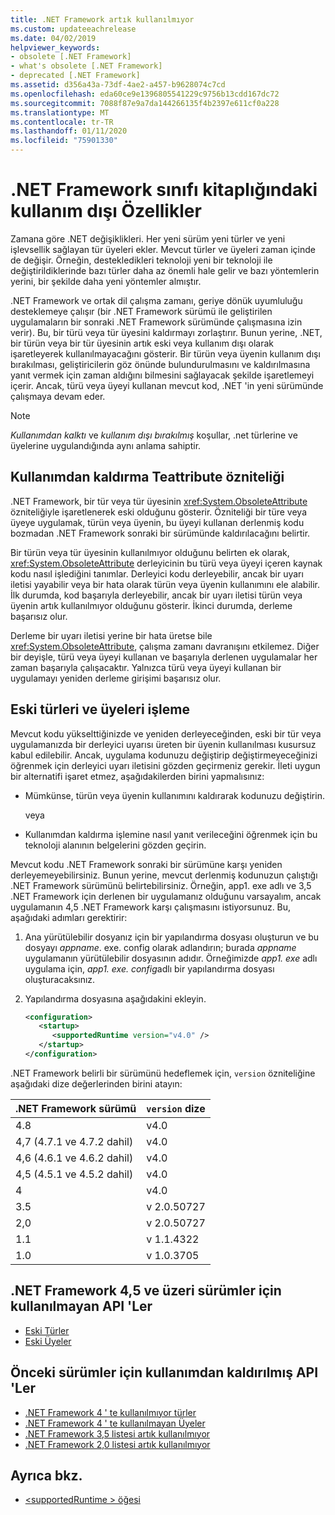 ```yaml
---
title: .NET Framework artık kullanılmıyor
ms.custom: updateeachrelease
ms.date: 04/02/2019
helpviewer_keywords:
- obsolete [.NET Framework]
- what's obsolete [.NET Framework]
- deprecated [.NET Framework]
ms.assetid: d356a43a-73df-4ae2-a457-b9628074c7cd
ms.openlocfilehash: eda60ce9e1396805541229c9756b13cdd167dc72
ms.sourcegitcommit: 7088f87e9a7da144266135f4b2397e611cf0a228
ms.translationtype: MT
ms.contentlocale: tr-TR
ms.lasthandoff: 01/11/2020
ms.locfileid: "75901330"
---
```

# <a name="whats-obsolete-in-the-net-framework-class-library"></a>.NET Framework sınıfı kitaplığındaki kullanım dışı Özellikler

Zamana göre .NET değişiklikleri. Her yeni sürüm yeni türler ve yeni işlevsellik sağlayan tür üyeleri ekler. Mevcut türler ve üyeleri zaman içinde de değişir. Örneğin, destekledikleri teknoloji yeni bir teknoloji ile değiştirildiklerinde bazı türler daha az önemli hale gelir ve bazı yöntemlerin yerini, bir şekilde daha yeni yöntemler almıştır.

.NET Framework ve ortak dil çalışma zamanı, geriye dönük uyumluluğu desteklemeye çalışır (bir .NET Framework sürümü ile geliştirilen uygulamaların bir sonraki .NET Framework sürümünde çalışmasına izin verir). Bu, bir türü veya tür üyesini kaldırmayı zorlaştırır. Bunun yerine, .NET, bir türün veya bir tür üyesinin artık eski veya kullanım dışı olarak işaretleyerek kullanılmayacağını gösterir. Bir türün veya üyenin kullanım dışı bırakılması, geliştiricilerin göz önünde bulundurulmasını ve kaldırılmasına yanıt vermek için zaman aldığını bilmesini sağlayacak şekilde işaretlemeyi içerir. Ancak, türü veya üyeyi kullanan mevcut kod, .NET 'in yeni sürümünde çalışmaya devam eder.

> [!NOTE]
> *Kullanımdan kalktı* ve *kullanım dışı bırakılmış* koşullar, .net türlerine ve üyelerine uygulandığında aynı anlama sahiptir.

## <a name="the-obsoleteattribute-attribute"></a>Kullanımdan kaldırma Teattribute özniteliği

.NET Framework, bir tür veya tür üyesinin <xref:System.ObsoleteAttribute> özniteliğiyle işaretlenerek eski olduğunu gösterir. Özniteliği bir türe veya üyeye uygulamak, türün veya üyenin, bu üyeyi kullanan derlenmiş kodu bozmadan .NET Framework sonraki bir sürümünde kaldırılacağını belirtir.

Bir türün veya tür üyesinin kullanılmıyor olduğunu belirten ek olarak, <xref:System.ObsoleteAttribute> derleyicinin bu türü veya üyeyi içeren kaynak kodu nasıl işlediğini tanımlar. Derleyici kodu derleyebilir, ancak bir uyarı iletisi yayabilir veya bir hata olarak türün veya üyenin kullanımını ele alabilir. İlk durumda, kod başarıyla derleyebilir, ancak bir uyarı iletisi türün veya üyenin artık kullanılmıyor olduğunu gösterir. İkinci durumda, derleme başarısız olur.

Derleme bir uyarı iletisi yerine bir hata üretse bile <xref:System.ObsoleteAttribute>, çalışma zamanı davranışını etkilemez. Diğer bir deyişle, türü veya üyeyi kullanan ve başarıyla derlenen uygulamalar her zaman başarıyla çalışacaktır. Yalnızca türü veya üyeyi kullanan bir uygulamayı yeniden derleme girişimi başarısız olur.

## <a name="how-to-handle-obsolete-types-and-members"></a>Eski türleri ve üyeleri işleme

Mevcut kodu yükselttiğinizde ve yeniden derleyeceğinden, eski bir tür veya uygulamanızda bir derleyici uyarısı üreten bir üyenin kullanılması kusursuz kabul edilebilir. Ancak, uygulama kodunuzu değiştirip değiştirmeyeceğinizi öğrenmek için derleyici uyarı iletisini gözden geçirmeniz gerekir. İleti uygun bir alternatifi işaret etmez, aşağıdakilerden birini yapmalısınız:

- Mümkünse, türün veya üyenin kullanımını kaldırarak kodunuzu değiştirin.

     veya

- Kullanımdan kaldırma işlemine nasıl yanıt verileceğini öğrenmek için bu teknoloji alanının belgelerini gözden geçirin.

Mevcut kodu .NET Framework sonraki bir sürümüne karşı yeniden derleyemeyebilirsiniz. Bunun yerine, mevcut derlenmiş kodunuzun çalıştığı .NET Framework sürümünü belirtebilirsiniz. Örneğin, app1. exe adlı ve 3,5 .NET Framework için derlenen bir uygulamanız olduğunu varsayalım, ancak uygulamanın 4,5 .NET Framework karşı çalışmasını istiyorsunuz. Bu, aşağıdaki adımları gerektirir:

1. Ana yürütülebilir dosyanız için bir yapılandırma dosyası oluşturun ve bu dosyayı *appname*. exe. config olarak adlandırın; burada *appname* uygulamanın yürütülebilir dosyasının adıdır. Örneğimizde *app1. exe* adlı uygulama için, *app1. exe. config*adlı bir yapılandırma dosyası oluşturacaksınız.

2. Yapılandırma dosyasına aşağıdakini ekleyin.

    ```xml
    <configuration>
       <startup> 
          <supportedRuntime version="v4.0" />
       </startup>
    </configuration>
    ```

.NET Framework belirli bir sürümünü hedeflemek için, `version` özniteliğine aşağıdaki dize değerlerinden birini atayın:

|.NET Framework sürümü|`version` dize|
|-|-|
|4.8|v4.0|
|4,7 (4.7.1 ve 4.7.2 dahil)|v4.0|
|4,6 (4.6.1 ve 4.6.2 dahil)|v4.0|
|4,5 (4.5.1 ve 4.5.2 dahil)|v4.0|
|4|v4.0|
|3.5|v 2.0.50727|
|2,0|v 2.0.50727|
|1.1|v 1.1.4322|
|1.0|v 1.0.3705|

## <a name="obsolete-apis-for-net-framework-45-and-later-versions"></a>.NET Framework 4,5 ve üzeri sürümler için kullanılmayan API 'Ler

- [Eski Türler](obsolete-types.md)
- [Eski Üyeler](obsolete-members.md)

## <a name="obsolete-apis-for-previous-versions"></a>Önceki sürümler için kullanımdan kaldırılmış API 'Ler

- [.NET Framework 4 ' te kullanılmıyor türler](https://docs.microsoft.com/previous-versions/dotnet/netframework-4.0/ee461503(v=vs.100))
- [.NET Framework 4 ' te kullanılmayan Üyeler](https://docs.microsoft.com/previous-versions/dotnet/netframework-4.0/ee471421(v=vs.100))
- [.NET Framework 3,5 listesi artık kullanılmıyor](https://docs.microsoft.com/previous-versions/cc835481(v=msdn.10))
- [.NET Framework 2,0 listesi artık kullanılmıyor](https://docs.microsoft.com/previous-versions/aa497286(v=msdn.10))

## <a name="see-also"></a>Ayrıca bkz.

- [\<supportedRuntime > öğesi](../configure-apps/file-schema/startup/supportedruntime-element.md)
